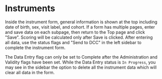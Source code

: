 # Instruments

Inside the instrument form, general information is shown at the top including date of birth, sex, visit label, and cohort.
If a form has multiple pages, enter and save data on each subpage, then return to the Top page and click "Save".  Scoring will be calculated only after Save is clicked.  After entering all data, use the status flags and "Send to DCC" in the left sidebar to complete the instrument form. 

The Data Entry flag can only be set to Complete after the Administration and Validity flags have been set.
While the Data Entry status is `In Progress`, you may see in the sidebar the option to delete all the instrument data which will clear all data in the form. 
